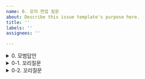 ```yaml
---
name: 0. 모의 면접 질문
about: Describe this issue template's purpose here.
title: ''
labels: ''
assignees: ''

---
```


<details> <summary>0. 모범답안 </summary> <div markdown="1">  


  ```
  0번 질문에 대한 모범 답안을 작성해 주세요
  ```

  ##### 해설

    0번 질문의 모범답안에 대한 해설을 적어주세요

</div> </details>



<details> <summary>0-1. 꼬리질문</summary> <div markdown="1">  


  ```
  0-1번 질문의 모범답안설을 적어주세요
  ```

  ##### 해설

    0-1번 질문의 모범답안에 대한 해설을 적어주세요

</div> </details>




<details> <summary>0-2. 꼬리질문</summary> <div markdown="1">  


  ```
  0-2번 질문의 모범답안을 적어주세요 
  ```

  ##### 해설

    0-2번 질문의 모범답안에 대한 해설을 적어주세요

</div> </details>
